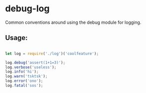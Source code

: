 # debug-log
Common conventions around using the debug module for logging.


## Usage:

```js

let log = require('./log')('coolfeature');

log.debug('assert(1+1=3)');
log.verbose('useless');
log.info('hi');
log.warn('tsktsk');
log.error('ono');
log.fatal('sos');
```

